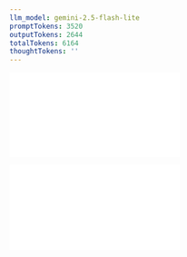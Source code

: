 ```yaml
---
llm_model: gemini-2.5-flash-lite
promptTokens: 3520
outputTokens: 2644
totalTokens: 6164
thoughtTokens: ''
---
```


![@](steps/prompt.cda5a9bb.md)

![@](steps/response.b56d3455.md)